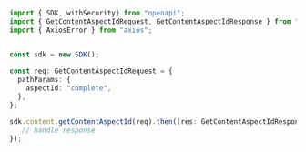 <!-- Start SDK Example Usage -->
```typescript
import { SDK, withSecurity} from "openapi";
import { GetContentAspectIdRequest, GetContentAspectIdResponse } from "openapi/src/sdk/models/operations";
import { AxiosError } from "axios";


const sdk = new SDK();
    
const req: GetContentAspectIdRequest = {
  pathParams: {
    aspectId: "complete",
  },
};

sdk.content.getContentAspectId(req).then((res: GetContentAspectIdResponse | AxiosError) => {
   // handle response
});
```
<!-- End SDK Example Usage -->
